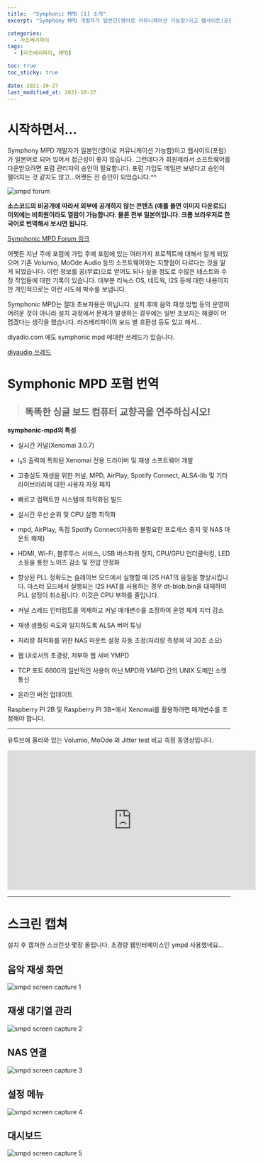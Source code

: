 ```yaml
---
title:  "Symphonic MPD [1] 소개"
excerpt: "Symphony MPD 개발자가 일본인(영어로 커뮤니케이션 가능함)이고 웹사이트(포럼)가 일본어로 되어 있어서 접근성이 좋지 않습니다. 그런데다가 회원제라서 소프트웨어를 다운받으려면 포럼 관리자의 승인이 필요합니다."

categories:
  - 라즈베리파이
tags:
  - [라즈베리파이, MPD]

toc: true
toc_sticky: true
 
date: 2021-10-27
last_modified_at: 2021-10-27
---
```

# 시작하면서...
Symphony MPD 개발자가 일본인(영어로 커뮤니케이션 가능함)이고 웹사이트(포럼)가 일본어로 되어 있어서 접근성이 좋지 않습니다. 그런데다가 회원제라서 소프트웨어를 다운받으려면 포럼 관리자의 승인이 필요합니다. 포럼 가입도 메일만 보낸다고 승인이 떨어지는 것 같지도 않고...어쨋든 전 승인이 되었습니다.^^

![smpd forum](/assets/images/smpd_forum.png)

**소스코드의 비공개에 따라서 외부에 공개하지 않는 콘텐츠 (예를 들면 이미지 다운로드) 이외에는 비회원이라도 열람이 가능합니다. 물론 전부 일본어입니다. 크롬 브라우저로 한국어로 번역해서 보시면 됩니다.**

[Symphonic MPD Forum 링크](https://www.symphonic-mpd.com/forum/)

어쨋든 지난 주에 포럼에 가입 후에 포럼에 있는 여러가지 프로젝트에 대해서 알게 되었으며 기존 Volumio, MoOde Audio 등의 소프트웨어와는 지향점이 다르다는 것을 알게 되었습니다. 이런 정보를 꽁(무료)으로 얻어도 되나 싶을 정도로 수많은 테스트와 수정 작업들에 대한 기록이 있습니다. 대부분 리눅스 OS, 네트웍, I2S 등에 대한 내용이지만 개인적으로는 이런 시도에 박수를 보냅니다.

Symphonic MPD는 절대 초보자용은 아닙니다. 설치 후에 음악 재생 방법 등의 운영이 어려운 것이 아니라 설치 과정에서 문제가 발생하는 경우에는 일반 초보자는 해결이 어렵겠다는 생각을 했습니다. 라즈베리파이의 보드 별 호환성 등도 있고 해서...

diyadio.com 에도 symphonic mpd 에대한 쓰레드가 있습니다.

[diyaudio 쓰레드](https://www.diyaudio.com/forums/vendor-s-bazaar/355137-symphonic-mpd.html)

# Symphonic MPD 포럼 번역

> ## 똑똑한 싱글 보드 컴퓨터 교향곡을 연주하십시오!

**symphonic-mpd의 특성**

* 실시간 커널(Xenomai 3.0.7)

* I₂S 출력에 특화된 Xenomai 전용 드라이버 및 재생 소프트웨어 개발

* 고충실도 재생을 위한 커널, MPD, AirPlay, Spotify Connect, ALSA-lib 및 기타 라이브러리에 대한 사용자 지정 패치

* 빠르고 컴팩트한 시스템에 최적화된 빌드

* 실시간 우선 순위 및 CPU 실행 최적화

* mpd, AirPlay, 독점 Spotify Connect(자동화 불필요한 프로세스 중지 및 NAS 마운트 해제)

* HDMI, Wi-Fi, 블루투스 서비스, USB 버스파워 정지, CPU/GPU 언더클럭킹, LED 소등을 통한 노이즈 감소 및 전압 안정화

* 향상된 PLL 정확도는 슬레이브 모드에서 실행할 때 I2S HAT의 음질을 향상시킵니다. 마스터 모드에서 실행되는 I2S HAT를 사용하는 경우 dt-blob.bin을 대체하여 PLL 설정이 취소됩니다. 이것은 CPU 부하를 줄입니다.

* 커널 스레드 인터럽트를 억제하고 커널 매개변수를 조정하여 운영 체제 지터 감소

* 재생 샘플링 속도와 일치하도록 ALSA 버퍼 튜닝

* 처리량 최적화를 위한 NAS 마운트 설정 자동 조정(처리량 측정에 약 30초 소요)

* 웹 UI로서의 초경량, 저부하 웹 서버 YMPD

* TCP 포트 6600의 일반적인 사용이 아닌 MPD와 YMPD 간의 UNIX 도메인 소켓 통신

* 온라인 버전 업데이트

Raspberry PI 2B 및 Raspberry PI 3B+에서 Xenomai를 활용하려면 매개변수를 조정해야 합니다.  

---

유투브에 올라와 있는 Volumio, MoOde 와 Jitter test  비교 측정 동영상입니다.

<iframe width="560" height="315" src="https://www.youtube.com/embed/sEkcPvplElY" frameborder="0" allowfullscreen></iframe>

---

# 스크린 캡쳐

설치 후 캡쳐한 스크린샷 몇장 올립니다. 초경량 웹인터페이스인 ympd 사용했네요...

## 음악 재생 화면

![smpd screen capture 1](/assets/images/smpd_screen_01.png)

## 재생 대기열 관리
![smpd screen capture 2](/assets/images/smpd_screen_02.png)

## NAS 연결
![smpd screen capture 3](/assets/images/smpd_screen_03.png)

## 설정 메뉴
![smpd screen capture 4](/assets/images/smpd_screen_04.png)

## 대시보드
![smpd screen capture 5](/assets/images/smpd_screen_05.png)
